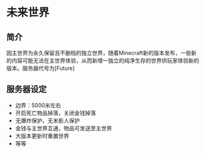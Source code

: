 # 未来世界

## 简介

因主世界为永久保留且不删档的独立世界，随着Minecraft新的版本发布，一些新的内容可能无法在主世界体验，从而新增一独立的纯净生存的世界供玩家体验新的版本。服务器代号为\[Future\]

## 服务器设定

* 边界：5000米左右
* 开启死亡物品掉落，关闭金钱掉落
* 无爆炸保护，无末影人保护
* 金钱与主世界互通，物品可发送至主世界
* 大版本更新时重置世界
* 等等

